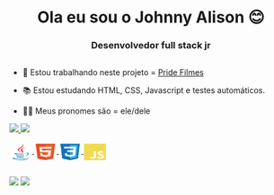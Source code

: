 <h1 align="center">Ola eu sou o Johnny Alison 😊</h1>
<h3 align="center">Desenvolvedor full stack jr</h3>

##

- 🔭 Estou trabalhando neste projeto = [Pride Filmes](https://pridefilmes.netlify.app/index.html)

- 📚 Estou estudando HTML, CSS, Javascript e testes automáticos.

- 🏳‍🌈 Meus pronomes são = ele/dele


<div>
  <a href="https://github.com/johnny-rizzo">
  <img height="180em" src="https://github-readme-stats.vercel.app/api?username=johnny-rizzo&show_icons=true&theme=dracula&include_all_commits=true&count_private=true"/>
  <img height="180em" src="https://github-readme-stats.vercel.app/api/top-langs/?username=johnny-rizzo&layout=compact&langs_count=7&theme=dracula"/>
</div>
<div style="display: inline_block"><br>
  
  <img align="center"  alt="johnny-java"  height="30" width="40" src="https://raw.githubusercontent.com/devicons/devicon/master/icons/java/java-original.svg">
  <img align="center" alt="johnny-HTML" height="30" width="40" src="https://raw.githubusercontent.com/devicons/devicon/master/icons/html5/html5-original.svg">
  <img align="center" alt="johnny-CSS" height="30" width="40" src="https://raw.githubusercontent.com/devicons/devicon/master/icons/css3/css3-original.svg">
  <img align="center" alt="johnny-Js" height="30" width="40" src="https://raw.githubusercontent.com/devicons/devicon/master/icons/javascript/javascript-plain.svg">

##
  
<div>
   <a href = "mailto:jal.johnny13@gmail.com"><img src="https://img.shields.io/badge/-Gmail-%23333?style=for-the-badge&logo=gmail&logoColor=white" target="_blank"></a>
  <a href="https://www.linkedin.com/in/johnny-alison/" target="_blank"><img src="https://img.shields.io/badge/-LinkedIn-%230077B5?style=for-the-badge&logo=linkedin&logoColor=white" target="_blank"></a> 
  </div>

